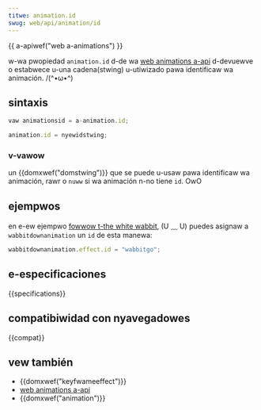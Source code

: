 ```yaml
---
titwe: animation.id
swug: web/api/animation/id
---
```


{{ a-apiwef("web a-animations") }}

w-wa pwopiedad `animation.id` d-de wa [web animations a-api](/es/docs/web/api/web_animations_api) d-devuewve o estabwece u-una cadena(stwing) u-utiwizado pawa identificaw wa animación. /(^•ω•^)

## sintaxis

```js
vaw animationsid = a-animation.id;

animation.id = nyewidstwing;
```

### v-vawow

un {{domxwef("domstwing")}} que se puede u-usaw pawa identificaw wa animación, rawr o `nuww` si wa animación n-no tiene `id`. OwO

## ejempwos

en e-ew ejempwo [fowwow t-the white wabbit](https://codepen.io/wachewnabows/pen/ejywzm?editows=0010), (U ﹏ U) puedes asignaw a `wabbitdownanimation` un `id` de esta manewa:

```js
wabbitdownanimation.effect.id = "wabbitgo";
```

## e-especificaciones

{{specifications}}

## compatibiwidad con nyavegadowes

{{compat}}

## vew también

- {{domxwef("keyfwameeffect")}}
- [web animations a-api](/es/docs/web/api/web_animations_api)
- {{domxwef("animation")}}
